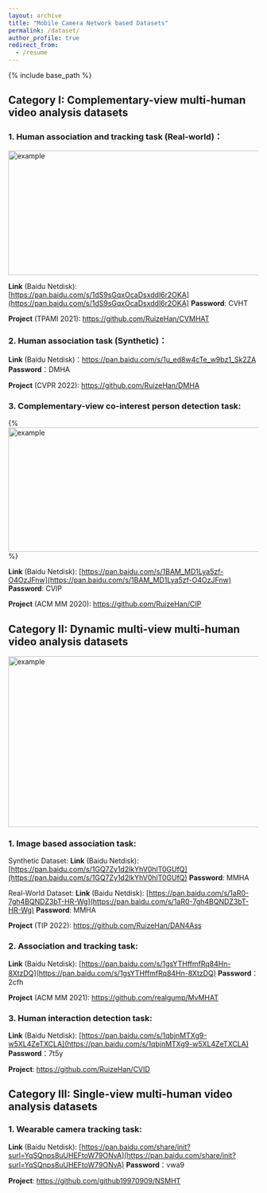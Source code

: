 ```yaml
---
layout: archive
title: "Mobile Camera Network based Datasets"
permalink: /dataset/
author_profile: true
redirect_from:
  - /resume
---
```


{% include base_path %}

## Category I: Complementary-view multi-human video analysis datasets

### 1. Human association and tracking task (Real-world)：

<img src="http://ruizehan.github.io/images/cvmhat.png" width="625" height="250" alt="example"/><br/>

**Link** (Baidu Netdisk): [https://pan.baidu.com/s/1dS9sGqxOcaDsxddl6r2OKA](https://pan.baidu.com/s/1dS9sGqxOcaDsxddl6r2OKA) **Password**: CVHT

**Project** (TPAMI 2021): https://github.com/RuizeHan/CVMHAT

### 2. Human association task (Synthetic)：

**Link** (Baidu Netdisk)：https://pan.baidu.com/s/1u_ed8w4cTe_w9bz1_Sk2ZA **Password**：DMHA

**Project** (CVPR 2022): https://github.com/RuizeHan/DMHA

### 3. Complementary-view co-interest person detection task:

{% <img src="http://ruizehan.github.io/images/cip.jpg" width="625" height="250" alt="example"/><br/> %}

**Link** (Baidu Netdisk): [https://pan.baidu.com/s/1BAM_MD1Lya5zf-O4OzJFnw](https://pan.baidu.com/s/1BAM_MD1Lya5zf-O4OzJFnw) **Password**: CVIP

**Project** (ACM MM 2020): https://github.com/RuizeHan/CIP

## Category II: Dynamic multi-view multi-human video analysis datasets

<img src="http://ruizehan.github.io/images/mvmhat.png" width="625" height="343" alt="example"/><br/>

### 1. Image based association task:

Synthetic Dataset: **Link** (Baidu Netdisk): [https://pan.baidu.com/s/1GQ7Zy1d2lkYhV0hlT0GUfQ](https://pan.baidu.com/s/1GQ7Zy1d2lkYhV0hlT0GUfQ) **Password**: MMHA

Real-World Dataset: **Link** (Baidu Netdisk): [https://pan.baidu.com/s/1aR0-7gh4BQNDZ3bT-HR-Wg](https://pan.baidu.com/s/1aR0-7gh4BQNDZ3bT-HR-Wg) **Password**: MMHA

**Project** (TIP 2022): https://github.com/RuizeHan/DAN4Ass

### 2. Association and tracking task:

**Link** (Baidu Netdisk): [https://pan.baidu.com/s/1gsYTHffmfRq84Hn-8XtzDQ](https://pan.baidu.com/s/1gsYTHffmfRq84Hn-8XtzDQ) **Password**：2cfh

**Project** (ACM MM 2021): https://github.com/realgump/MvMHAT

### 3. Human interaction detection task:

**Link** (Baidu Netdisk): [https://pan.baidu.com/s/1qbjnMTXg9-w5XL4ZeTXCLA](https://pan.baidu.com/s/1qbjnMTXg9-w5XL4ZeTXCLA) **Password**：7t5y

**Project**: https://github.com/RuizeHan/CVID

## Category III: Single-view multi-human video analysis datasets

### 1. Wearable camera tracking task:

**Link** (Baidu Netdisk): [https://pan.baidu.com/share/init?surl=YqSQnps8uUHEFtoW79ONvA](https://pan.baidu.com/share/init?surl=YqSQnps8uUHEFtoW79ONvA) **Password**：vwa9

**Project**: https://github.com/github19970909/NSMHT

